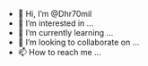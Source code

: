 - 👋 Hi, I’m @Dhr70mil
- 👀 I’m interested in ...
- 🌱 I’m currently learning ...
- 💞️ I’m looking to collaborate on ...
- 📫 How to reach me ...

<!---
Dhr70mil/Dhr70mil is a ✨ special ✨ repository because its `README.md` (this file) appears on your GitHub profile.
You can click the Preview link to take a look at your changes.
--->
